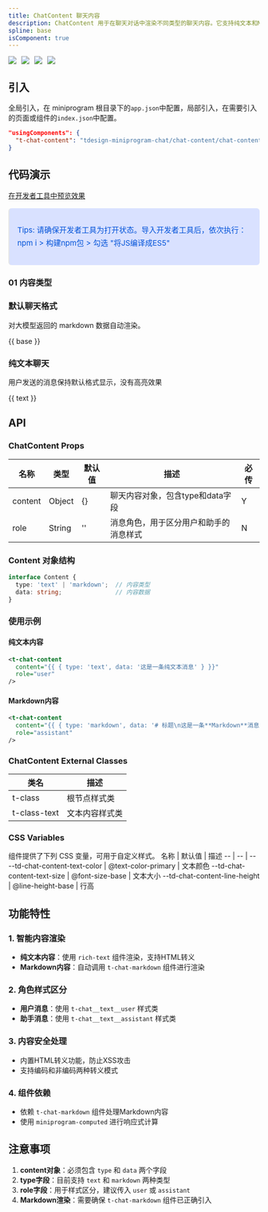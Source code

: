 ```yaml
---
title: ChatContent 聊天内容
description: ChatContent 用于在聊天对话中渲染不同类型的聊天内容。它支持纯文本和Markdown格式的内容渲染，能够根据内容类型自动选择合适的渲染方式。
spline: base
isComponent: true
---
```


<span class="coverages-badge" style="margin-right: 10px"><img src="https://img.shields.io/badge/coverages%3A%20lines-100%25-blue" /></span><span class="coverages-badge" style="margin-right: 10px"><img src="https://img.shields.io/badge/coverages%3A%20functions-100%25-blue" /></span><span class="coverages-badge" style="margin-right: 10px"><img src="https://img.shields.io/badge/coverages%3A%20statements-100%25-blue" /></span><span class="coverages-badge" style="margin-right: 10px"><img src="https://img.shields.io/badge/coverages%3A%20branches-83%25-blue" /></span>

## 引入

全局引入，在 miniprogram 根目录下的`app.json`中配置，局部引入，在需要引入的页面或组件的`index.json`中配置。

```json
"usingComponents": {
  "t-chat-content": "tdesign-miniprogram-chat/chat-content/chat-content"
}
```

## 代码演示

<a href="https://developers.weixin.qq.com/s/F1cSo7mm75SS" title="在开发者工具中预览效果" target="_blank" rel="noopener noreferrer"> 在开发者工具中预览效果 </a>

<blockquote style="background-color: #d9e1ff; font-size: 15px; line-height: 26px;margin: 16px 0 0;padding: 16px; border-radius: 6px; color: #0052d9" >
<p>Tips: 请确保开发者工具为打开状态。导入开发者工具后，依次执行：npm i > 构建npm包 > 勾选 "将JS编译成ES5"</p>
</blockquote>

### 01 内容类型

### 默认聊天格式

对大模型返回的 markdown 数据自动渲染。

{{ base }}

### 纯文本聊天

用户发送的消息保持默认格式显示，没有高亮效果

{{ text }}


## API

### ChatContent Props

名称 | 类型 | 默认值 | 描述 | 必传
-- | -- | -- | -- | --
content | Object | {} | 聊天内容对象，包含type和data字段 | Y
role | String | '' | 消息角色，用于区分用户和助手的消息样式 | N

### Content 对象结构

```typescript
interface Content {
  type: 'text' | 'markdown';  // 内容类型
  data: string;               // 内容数据
}
```

### 使用示例

#### 纯文本内容
```xml
<t-chat-content 
  content="{{ { type: 'text', data: '这是一条纯文本消息' } }}"
  role="user"
/>
```

#### Markdown内容
```xml
<t-chat-content 
  content="{{ { type: 'markdown', data: '# 标题\n这是一条**Markdown**消息' } }}"
  role="assistant"
/>
```

### ChatContent External Classes

类名 | 描述
-- | --
t-class | 根节点样式类
t-class-text | 文本内容样式类

### CSS Variables

组件提供了下列 CSS 变量，可用于自定义样式。
名称 | 默认值 | 描述 
-- | -- | --
--td-chat-content-text-color | @text-color-primary | 文本颜色
--td-chat-content-text-size | @font-size-base | 文本大小
--td-chat-content-line-height | @line-height-base | 行高

## 功能特性

### 1. 智能内容渲染
- **纯文本内容**：使用 `rich-text` 组件渲染，支持HTML转义
- **Markdown内容**：自动调用 `t-chat-markdown` 组件进行渲染

### 2. 角色样式区分
- **用户消息**：使用 `t-chat__text__user` 样式类
- **助手消息**：使用 `t-chat__text__assistant` 样式类

### 3. 内容安全处理
- 内置HTML转义功能，防止XSS攻击
- 支持编码和非编码两种转义模式

### 4. 组件依赖
- 依赖 `t-chat-markdown` 组件处理Markdown内容
- 使用 `miniprogram-computed` 进行响应式计算

## 注意事项

1. **content对象**：必须包含 `type` 和 `data` 两个字段
2. **type字段**：目前支持 `text` 和 `markdown` 两种类型
3. **role字段**：用于样式区分，建议传入 `user` 或 `assistant`
4. **Markdown渲染**：需要确保 `t-chat-markdown` 组件已正确引入
